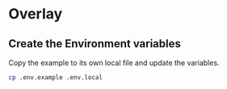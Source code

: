 # Overlay

## Create the Environment variables
Copy the example to its own local file and update the variables.
```sh
cp .env.example .env.local
```
